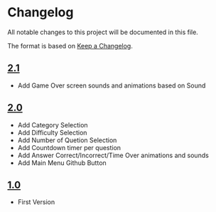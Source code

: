 # Changelog
All notable changes to this project will be documented in this file.

The format is based on [Keep a Changelog](http://keepachangelog.com/en/1.0.0/).

## [2.1](../../releases/tag/v2.1)
- Add Game Over screen sounds and animations based on Sound

## [2.0](../../releases/tag/v2.0)
- Add Category Selection
- Add Difficulty Selection
- Add Number of Quetion Selection
- Add Countdown timer per question
- Add Answer Correct/Incorrect/Time Over animations and sounds
- Add Main Menu Github Button

## [1.0](../../releases/tag/v1.0)
- First Version
